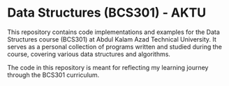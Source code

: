 # Data Structures (BCS301) - AKTU

This repository contains code implementations and examples for the Data Structures course (BCS301) at Abdul Kalam Azad Technical University. It serves as a personal collection of programs written and studied during the course, covering various data structures and algorithms.

The code in this repository is meant for reflecting my learning journey through the BCS301 curriculum.
